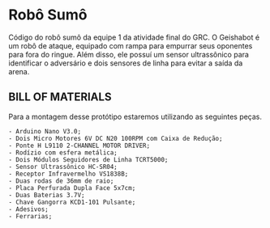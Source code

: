 # Robô Sumô
Código do robô sumô da equipe 1 da atividade final do GRC.
O Geishabot é um robô de ataque, equipado com rampa para empurrar seus oponentes para fora do ringue. Além disso, ele possuí um sensor ultrassônico para identificar o adversário e dois sensores de linha para evitar a saída da arena.

## BILL OF MATERIALS
Para a montagem desse protótipo estaremos utilizando as seguintes peças.

    - Arduino Nano V3.0;
    - Dois Micro Motores 6V DC N20 100RPM com Caixa de Redução;
    - Ponte H L9110 2-CHANNEL MOTOR DRIVER;
    - Rodízio com esfera metálica;
    - Dois Módulos Seguidores de Linha TCRT5000;
    - Sensor Ultrassônico HC-SR04;
    - Receptor Infravermelho VS1838B;
    - Duas rodas de 36mm de raio;
    - Placa Perfurada Dupla Face 5x7cm;
    - Duas Baterias 3.7V;
    - Chave Gangorra KCD1-101 Pulsante;
    - Adesivos;
    - Ferrarias;
